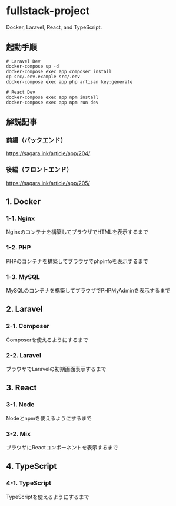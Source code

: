 # fullstack-project
Docker, Laravel, React, and TypeScript.

## 起動手順
```
# Laravel Dev
docker-compose up -d
docker-compose exec app composer install
cp src/.env.example src/.env
docker-compose exec app php artisan key:generate

# React Dev
docker-compose exec app npm install
docker-compose exec app npm run dev
```

## 解説記事
### 前編（バックエンド）
https://sagara.ink/article/app/204/

### 後編（フロントエンド）
https://sagara.ink/article/app/205/

## 1. Docker
### 1-1. Nginx
Nginxのコンテナを構築してブラウザでHTMLを表示するまで
### 1-2. PHP
PHPのコンテナを構築してブラウザでphpinfoを表示するまで
### 1-3. MySQL
MySQLのコンテナを構築してブラウザでPHPMyAdminを表示するまで
## 2. Laravel
### 2-1. Composer
Composerを使えるようにするまで
### 2-2. Laravel
ブラウザでLaravelの初期画面表示するまで
## 3. React
### 3-1. Node
Nodeとnpmを使えるようにするまで
### 3-2. Mix
ブラウザにReactコンポーネントを表示するまで
## 4. TypeScript
### 4-1. TypeScript
TypeScriptを使えるようにするまで



